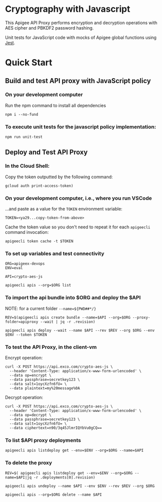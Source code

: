 # Cryptography with Javascript

This Apigee API Proxy performs encryption and decryption operations with AES cipher and PBKDF2 password hashing.

Unit tests for JavaScript code with mocks of Apigee global functions using [Jest](https://jestjs.io/).




# Quick Start

## Build and test API proxy with JavaScript policy

### On your development computer

Run the npm command to install all dependencies

```
npm i --no-fund
```

### To execute unit tests for the javascript policy implementation:
```
npm run unit-test
```

## Deploy and Test API Proxy

### In the Cloud Shell:

Copy the token outputted by the following command:
```
gcloud auth print-access-token)
```

### On your development computer, i.e., where you run VSCode

...and paste as a value for the `TOKEN` environment variable:
```
TOKEN=<ya29...copy-token-from-above>
```

Cache the token value so you don't need to repeat it for each `apigeecli` command invocation:
```
apigeecli token cache -t $TOKEN
```

### To set up variables and test connectivity
```
ORG=apigeex-devops
ENV=eval

API=crypto-aes-js

apigeecli apis --org=$ORG list
```


### To import the api bundle into $ORG and deploy the $API

NOTE: for a current folder `--name=${PWD##*/}`


```
REV=$(apigeecli apis create bundle --name=$API --org=$ORG --proxy-folder=apiproxy --wait | jq -r .revision)

apigeecli apis deploy --wait --name $API --rev $REV --org $ORG --env $ENV --token $TOKEN
```



### To test the API Proxy, in the client-vm

Encrypt operation:
```
curl -X POST https://api.exco.com/crypto-aes-js \
  --header 'Content-Type: application/x-www-form-urlencoded' \
  --data op=encrypt \
  --data passphrase=secretkey123 \
  --data salt=1oycXzfn6fU= \
  --data plaintext=my%20message%0A
```


Decrypt operation:
```
curl -X POST https://api.exco.com/crypto-aes-js \
  --header 'Content-Type: application/x-www-form-urlencoded' \
  --data op=decrypt \
  --data passphrase=secretkey123 \
  --data salt=1oycXzfn6fU= \
  --data ciphertext=n90/3q45JlmrIQYbVu0gCQ==
```


### To list $API proxy deployments
```
apigeecli apis listdeploy get --env=$ENV --org=$ORG --name=$API
```

### To delete the proxy

```
REV=$( apigeecli apis listdeploy get --env=$ENV --org=$ORG --name=$API|jq -r .deployments[0].revision)

apigeecli apis undeploy --name $API --env $ENV --rev $REV --org $ORG

apigeecli apis --org=$ORG delete --name $API
```

